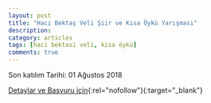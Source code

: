 ```yaml
---
layout: post
title: "Hacı Bektaş Veli Şiir ve Kısa Öykü Yarışması"
description: 
category: articles
tags: [haci bektasi veli, kisa öykü]
comments: true
---
```


Son katılım Tarihi: 01 Ağustos 2018

[Detaylar ve Başvuru için](http://www.cemcemii.com/haci-bektas-veli-2018-siir-ve-kisa-oyku-yarismasi/?utm_source=edebiyatyarismalari.com&utm_medium=affiliate){:rel="nofollow"}{:target="_blank"}